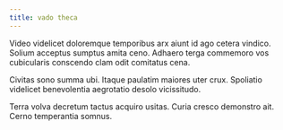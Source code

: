 ```yaml
---
title: vado theca
---
```


Video videlicet doloremque temporibus arx aiunt id ago cetera vindico. Solium acceptus sumptus amita ceno. Adhaero terga commemoro vos cubicularis conscendo clam odit comitatus cena.

Civitas sono summa ubi. Itaque paulatim maiores uter crux. Spoliatio videlicet benevolentia aegrotatio desolo vicissitudo.

Terra volva decretum tactus acquiro usitas. Curia cresco demonstro ait. Cerno temperantia somnus.